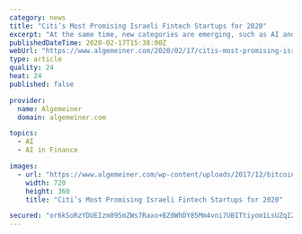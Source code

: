 ```yaml
---
category: news
title: "Citi’s Most Promising Israeli Fintech Startups for 2020"
excerpt: "At the same time, new categories are emerging, such as AI and back-office integrations, fintech for specific verticals such as healthcare, and the creation of innovative commerce platforms.” “The Israeli Fintech market continues to grow every year and ..."
publishedDateTime: 2020-02-17T15:38:00Z
webUrl: "https://www.algemeiner.com/2020/02/17/citis-most-promising-israeli-fintech-startups-for-2020/"
type: article
quality: 24
heat: 24
published: false

provider:
  name: Algemeiner
  domain: algemeiner.com

topics:
  - AI
  - AI in Finance

images:
  - url: "https://www.algemeiner.com/wp-content/uploads/2017/12/bitcoin.jpg"
    width: 720
    height: 360
    title: "Citi’s Most Promising Israeli Fintech Startups for 2020"

secured: "or6kSoRzYDUEIzm095mZWs7Raxo+BZ0WhDY85Mm4vni7UBITtiyom1LsUZqI2qfLuCIX/wvW2z1+2/scTBX2jaTqvUwxDtyTJHbEjQp+O05dQbi/2AUBgvd57vyJhMN3A7/oW4RQE4SjiVDYIbIjDrzC59qa6N7XluN35Lu/noVgT3SODruOXbzjPB9DQHW1ndXt1A6AQ2msLl5jYtr5LJt5RBnOEp3d9Xf6BFHf2sTKAoBuqKtYz+tbz/lyyGNmYwB9dQvatFyP2OUARIbd1WYGVsWe/H/wryRgOwzdyzuS2N/Qz5OgNtNgAKZIJ7g/SOnMGKrP0cAS8UERz15hP+AHF4hrQcxWP+Ii67BC/vwD3XKNSQUuKN+rDx0aWNYyF8xnibO4n90TOdGicbPcLQYVX5KrOtYaMdHQh3i1TCmK9muHYKuuMY3Q4RJxPNMjexTzNtXBJUqdmZIHQKssD54J07kLKEvA2RqL27NGrj4=;X+bqpWyqmerIDsUDl/GRjg=="
---
```


